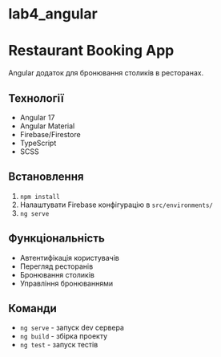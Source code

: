 # lab4_angular
# Restaurant Booking App

Angular додаток для бронювання столиків в ресторанах.

## Технології
- Angular 17
- Angular Material
- Firebase/Firestore
- TypeScript
- SCSS

## Встановлення
1. `npm install`
2. Налаштувати Firebase конфігурацію в `src/environments/`
3. `ng serve`

## Функціональність
- Автентифікація користувачів
- Перегляд ресторанів
- Бронювання столиків
- Управління бронюваннями

## Команди
- `ng serve` - запуск dev сервера
- `ng build` - збірка проекту
- `ng test` - запуск тестів